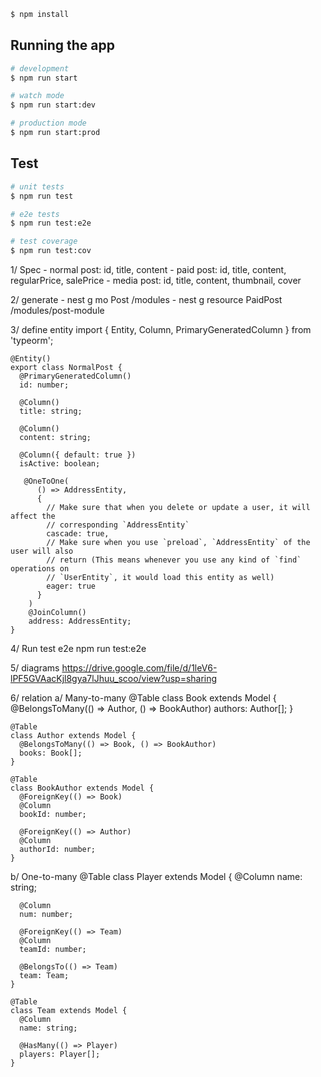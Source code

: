 

```bash
$ npm install
```

## Running the app

```bash
# development
$ npm run start

# watch mode
$ npm run start:dev

# production mode
$ npm run start:prod
```

## Test

```bash
# unit tests
$ npm run test

# e2e tests
$ npm run test:e2e

# test coverage
$ npm run test:cov
```
1/ Spec
    - normal post: id, title, content
    - paid post: id, title, content, regularPrice, salePrice
    - media post: id, title, content, thumbnail, cover

2/ generate
    - nest g mo Post /modules
    - nest g resource PaidPost /modules/post-module

3/ define entity
    import { Entity, Column, PrimaryGeneratedColumn } from 'typeorm';
    
    @Entity()
    export class NormalPost {
      @PrimaryGeneratedColumn()
      id: number;
    
      @Column()
      title: string;
    
      @Column()
      content: string;
    
      @Column({ default: true })
      isActive: boolean;
      
       @OneToOne(
          () => AddressEntity,
          {
            // Make sure that when you delete or update a user, it will affect the
            // corresponding `AddressEntity`
            cascade: true,
            // Make sure when you use `preload`, `AddressEntity` of the user will also
            // return (This means whenever you use any kind of `find` operations on
            // `UserEntity`, it would load this entity as well)
            eager: true
          }
        )
        @JoinColumn()
        address: AddressEntity;
    }
    
4/ Run test e2e
    npm run test:e2e
    
    
5/ diagrams
https://drive.google.com/file/d/1leV6-lPF5GVAacKjl8gya7lJhuu_scoo/view?usp=sharing

6/ relation
  a/ Many-to-many
    @Table
    class Book extends Model {
      @BelongsToMany(() => Author, () => BookAuthor)
      authors: Author[];
    }

    @Table
    class Author extends Model {
      @BelongsToMany(() => Book, () => BookAuthor)
      books: Book[];
    }

    @Table
    class BookAuthor extends Model {
      @ForeignKey(() => Book)
      @Column
      bookId: number;

      @ForeignKey(() => Author)
      @Column
      authorId: number;
    }

  b/ One-to-many
    @Table
    class Player extends Model {
      @Column
      name: string;

      @Column
      num: number;

      @ForeignKey(() => Team)
      @Column
      teamId: number;

      @BelongsTo(() => Team)
      team: Team;
    }

    @Table
    class Team extends Model {
      @Column
      name: string;

      @HasMany(() => Player)
      players: Player[];
    }
